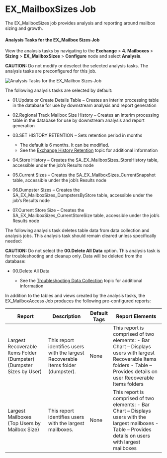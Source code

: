 # EX_MailboxSizes Job

The EX_MailboxSizes job provides analysis and reporting around mailbox sizing and growth.

#### Analysis Tasks for the EX_Mailbox Sizes Job

View the analysis tasks by navigating to the **Exchange** > **4. Mailboxes** > **Sizing** >
**EX_MailboxSizes** > **Configure** node and select **Analysis**.

**CAUTION:** Do not modify or deselect the selected analysis tasks. The analysis tasks are
preconfigured for this job.

![Analysis Tasks for the EX_Mailbox Sizes Job](/img/versioned_docs/accessanalyzer_11.6/accessanalyzer/solutions/exchange/mailboxes/sizing/mailboxsizesanalysis.webp)

The following analysis tasks are selected by default:

- 01.Update or Create Details Table – Creates an interim processing table in the database for use by
  downstream analysis and report generation
- 02.Regional Track Mailbox Size History – Creates an interim processing table in the database for
  use by downstream analysis and report generation
- 03.SET HISTORY RETENTION – Sets retention period in months

    - The default is 6 months. It can be modified.
    - See the
      [Exchange History Retention](/docs/accessanalyzer/11.6/solutions/exchange/hubmetrics/collection/ex_metricscollection.md#exchange-history-retention)
      topic for additional information

- 04.Store History – Creates the SA_EX_MailboxSizes_StoreHistory table, accessible under the job’s
  Results node
- 05.Current Sizes – Creates the SA_EX_MailboxSizes_CurrentSnapshot table, accessible under the
  job’s Results node
- 06.Dumpster Sizes – Creates the SA_EX_MailboxSizes_DumpstersByStore table, accessible under the
  job’s Results node
- 07.Current Store Size – Creates the SA_EX_MailboxSizes_CurrentStoreSize table, accessible under
  the job’s Results node

The following analysis task deletes table data from data collection and analysis jobs. This analysis
task should remain cleared unless specifically needed:

**CAUTION:** Do not select the **00.Delete All Data** option. This analysis task is for
troubleshooting and cleanup only. Data will be deleted from the database:

- 00.Delete All Data

    - See the
      [Troubleshooting Data Collection](/docs/accessanalyzer/11.6/solutions/exchange/hubmetrics/collection/ex_metricscollection.md#troubleshooting-data-collection)
      topic for additional information

In addition to the tables and views created by the analysis tasks, the EX_MailboxAccess Job produces
the following pre-configured reports:

| Report                                                               | Description                                                                        | Default Tags | Report Elements                                                                                                                                                            |
| -------------------------------------------------------------------- | ---------------------------------------------------------------------------------- | ------------ | -------------------------------------------------------------------------------------------------------------------------------------------------------------------------- |
| Largest Recoverable Items Folder (Dumpster) (Dumpster Sizes by User) | This report identifies users with the largest Recoverable Items folder (dumpster). | None         | This report is comprised of two elements: - Bar Chart – Displays users with largest Recoverable Items folders - Table – Provides details on user Recoverable Items folders |
| Largest Mailboxes (Top Users by Mailbox Size)                        | This report identifies users with the largest mailboxes.                           | None         | This report is comprised of two elements: - Bar Chart – Displays users with the largest mailboxes - Table – Provides details on users with largest mailboxes               |
